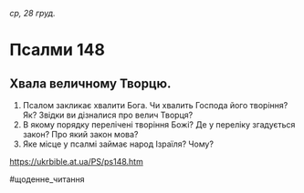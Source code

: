 
_ср, 28 груд._

# Псалми 148

## Хвала величному Творцю.
1. Псалом закликає хвалити Бога. Чи хвалить Господа його творіння? Як? Звідки ви дізналися про велич Творця?
2. В якому порядку перелічені творіння Божі? Де у переліку згадується закон? Про який закон мова?
3. Яке місце у псалмі займає народ Ізраїля? Чому?

https://ukrbible.at.ua/PS/ps148.htm

#щоденне_читання
